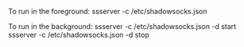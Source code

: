 
To run in the foreground:
ssserver -c /etc/shadowsocks.json

To run in the background:
ssserver -c /etc/shadowsocks.json -d start
ssserver -c /etc/shadowsocks.json -d stop
